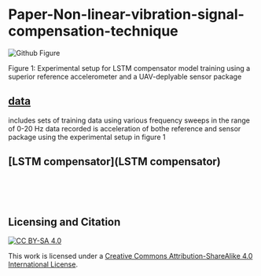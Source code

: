 # Paper-Non-linear-vibration-signal-compensation-technique
![Github Figure](https://user-images.githubusercontent.com/53347740/224568083-90ec82a7-d5d7-4ec0-89c6-e6659363df38.png)

Figure 1: Experimental setup for LSTM compensator model training using a superior reference accelerometer and a UAV-deplyable sensor package
</p>


## [data](data)
includes sets of training data using various frequency sweeps in the range of 0-20 Hz
data recorded is acceleration of bothe reference and sensor package using the experimental setup in figure 1

## [LSTM compensator](LSTM compensator)


<br /><br /><br />

## Licensing and Citation

[![CC BY-SA 4.0][cc-by-sa-shield]][cc-by-sa]

This work is licensed under a
[Creative Commons Attribution-ShareAlike 4.0 International License][cc-by-sa].

[cc-by-sa]: http://creativecommons.org/licenses/by-sa/4.0/
[cc-by-sa-image]: https://licensebuttons.net/l/by-sa/4.0/88x31.png
[cc-by-sa-shield]: https://img.shields.io/badge/License-CC%20BY--SA%204.0-lightgrey.svg
